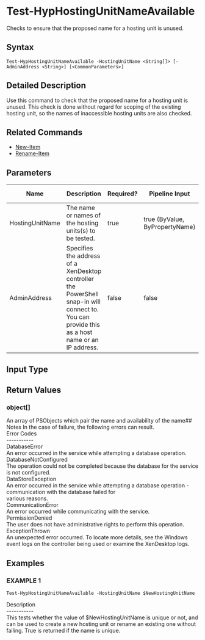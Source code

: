 ﻿# Test-HypHostingUnitNameAvailable

   Checks to ensure that the proposed name for a hosting unit is unused.

## Syntax
```
Test-HypHostingUnitNameAvailable -HostingUnitName <String[]> [-AdminAddress <String>] [<CommonParameters>]
```

## Detailed Description
   Use this command to check that the proposed name for a hosting unit is unused. This check is done without regard for scoping of the existing hosting unit, so the names of inaccessible hosting units are also checked.

## Related Commands
  * [New-Item](New-Item.html)
  * [Rename-Item](Rename-Item.html)
## Parameters

| Name   | Description | Required? | Pipeline Input | Default Value |
| --- | --- | --- | --- | --- |
| HostingUnitName | The name or names of the hosting units(s) to be tested. | true | true (ByValue, ByPropertyName) |  |
| AdminAddress | Specifies the address of a XenDesktop controller the PowerShell snap-in will connect to. You can provide this as a host name or an IP address. | false | false | Localhost. Once a value is provided by any cmdlet, this value becomes the default. |

## Input Type
### 
   
## Return Values
### object[]
   An array of PSObjects which pair the name and availability of the name## Notes
   In the case of failure, the following errors can result.<br>    Error Codes<br>    -----------<br>    DatabaseError<br>    An error occurred in the service while attempting a database operation.<br>    DatabaseNotConfigured<br>    The operation could not be completed because the database for the service is not configured.<br>    DataStoreException<br>    An error occurred in the service while attempting a database operation - communication with the database failed for<br>    various reasons.<br>    CommunicationError<br>    An error occurred while communicating with the service.<br>    PermissionDenied<br>    The user does not have administrative rights to perform this operation.<br>    ExceptionThrown<br>    An unexpected error occurred.  To locate more details, see the Windows event logs on the controller being used or examine the XenDesktop logs.
## Examples

### EXAMPLE 1
```
Test-HypHostingUnitNameAvailable -HostingUnitName $NewHostingUnitName
```
   Description<br>-----------<br>This tests whether the value of $NewHostingUnitName is unique or not, and can be used to create a new hosting unit or rename an existing one without failing. True is returned if the name is unique.

